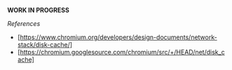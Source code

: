 **WORK IN PROGRESS**
 
*References*
- [https://www.chromium.org/developers/design-documents/network-stack/disk-cache/]
- [https://chromium.googlesource.com/chromium/src/+/HEAD/net/disk_cache]